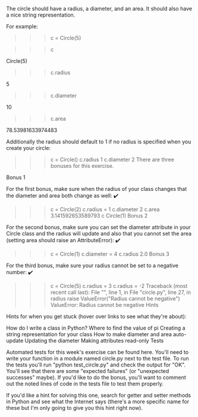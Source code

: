 The circle should have a radius, a diameter, and an area. It should also have a nice string representation.

For example:

>>> c = Circle(5)

>>> c

Circle(5)

>>> c.radius

5

>>> c.diameter

10

>>> c.area

78.53981633974483


Additionally the radius should default to 1 if no radius is specified when you create your circle:

>>> c = Circle()
>>> c.radius
1
>>> c.diameter
2
There are three bonuses for this exercise.

Bonus 1

For the first bonus, make sure when the radius of your class changes that the diameter and area both change as well: ✔️

>>> c = Circle(2)
>>> c.radius = 1
>>> c.diameter
2
>>> c.area
3.141592653589793
>>> c
Circle(1)
Bonus 2

For the second bonus, make sure you can set the diameter attribute in your Circle class and the radius will update and also that you cannot set the area (setting area should raise an AttributeError): ✔️

>>> c = Circle(1)
>>> c.diameter = 4
>>> c.radius
2.0
Bonus 3

For the third bonus, make sure your radius cannot be set to a negative number: ✔️

>>> c = Circle(5)
>>> c.radius = 3
>>> c.radius = -2
Traceback (most recent call last):
  File "<stdin>", line 1, in <module>
  File "circle.py", line 27, in radius
    raise ValueError("Radius cannot be negative")
ValueError: Radius cannot be negative
Hints

Hints for when you get stuck (hover over links to see what they're about):

How do I write a class in Python?
Where to find the value of pi
Creating a string representation for your class
How to make diameter and area auto-update
Updating the diameter
Making attributes read-only
Tests

Automated tests for this week's exercise can be found here. You'll need to write your function in a module named circle.py next to the test file. To run the tests you'll run "python test_circle.py" and check the output for "OK". You'll see that there are some "expected failures" (or "unexpected successes" maybe). If you'd like to do the bonus, you'll want to comment out the noted lines of code in the tests file to test them properly.

If you'd like a hint for solving this one, search for getter and setter methods in Python and see what the Internet says (there's a more specific name for these but I'm only going to give you this hint right now).
